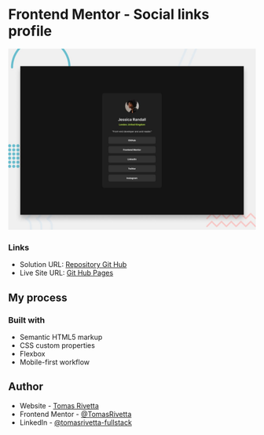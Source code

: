 # Frontend Mentor - Social links profile

![Design preview for the Social links profile coding challenge](./preview.jpg)

### Links

- Solution URL: [Repository Git Hub](https://github.com/TomasRivetta/Social-links-profile-FM)
- Live Site URL: [Git Hub Pages](https://tomasrivetta.github.io/Social-links-profile-FM/)

## My process

### Built with

- Semantic HTML5 markup
- CSS custom properties
- Flexbox
- Mobile-first workflow

## Author

- Website - [Tomas Rivetta](https://totoridev.netlify.app/)
- Frontend Mentor - [@TomasRivetta](https://www.frontendmentor.io/profile/TomasRivetta)
- LinkedIn - [@tomasrivetta-fullstack](https://www.linkedin.com/in/tomasrivetta-fullstack/)
